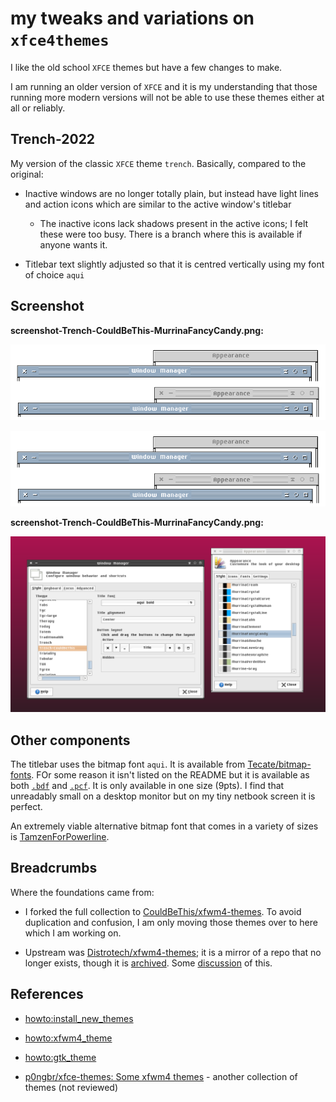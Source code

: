 # my tweaks and variations on `xfce4themes`

I like the old school `XFCE` themes but have a few changes to make. 

I am running an older version of `XFCE` and it is my understanding that those running more modern versions will not be able to use these themes either at all or reliably. 

## Trench-2022

My version of the classic `XFCE` theme `trench`.
Basically, compared to the original:

 * Inactive windows are no longer totally plain, but instead have light lines and action icons which are similar to the active window's titlebar

   * The inactive icons lack shadows present in the active icons; I felt these were too busy. There is a branch where this is available if anyone wants it.

 * Titlebar text slightly adjusted so that it is centred vertically using my font of choice `aqui`

## Screenshot

**screenshot-Trench-CouldBeThis-MurrinaFancyCandy.png:**

!["original on top vs my edits on the bottom"](screenshots/screenshot-Trench-original-vs-CouldBeThis-Industrial.png)

![](screenshots/screenshot-Trench-original-vs-CouldBeThis-Industrial-transp.png)

**screenshot-Trench-CouldBeThis-MurrinaFancyCandy.png:**

!["Trench-2022 with MurrinaFancyCandy GTK theme"](screenshots/screenshot-Trench-CouldBeThis-MurrinaFancyCandy.png)

## Other components

The titlebar uses the bitmap font `aqui`. It is available from [Tecate/bitmap-fonts](https://github.com/Tecate/bitmap-fonts). FOr some reason it isn't listed on the README but it is available as both [`.bdf`](https://github.com/Tecate/bitmap-fonts/blob/master/bitmap/artwiz/bdf/aqui.bdf) and [`.pcf`](https://github.com/Tecate/bitmap-fonts/blob/master/bitmap/artwiz/pcf/aqui.pcf). It is only available in one size (9pts). I find that unreadably small on a desktop monitor but on my tiny netbook screen it is perfect.

An extremely viable alternative bitmap font that comes in a variety of sizes is [TamzenForPowerline](https://github.com/sunaku/tamzen-font).

## Breadcrumbs

Where the foundations came from:

 * I forked the full collection to [CouldBeThis/xfwm4-themes](https://github.com/CouldBeThis/xfwm4-themes). To avoid duplication and confusion, I am only moving those themes over to here which I am working on. 
 
 * Upstream was [Distrotech/xfwm4-themes](https://github.com/Distrotech/xfwm4-themes); it is a mirror of a repo that no longer exists, though it is [archived](https://git.xfce.org/archive/xfwm4-themes). Some [discussion](https://askubuntu.com/questions/1184207/where-can-i-get-xfwm4-themes-on-xubuntu-19-10) of this.

## References

 * [howto:install_new_themes](https://wiki.xfce.org/howto:install_new_themes)

 * [howto:xfwm4_theme](https://wiki.xfce.org/howto/xfwm4_theme)

  * [howto:gtk_theme](https://wiki.xfce.org/howto/gtk_theme)
  * [p0ngbr/xfce-themes: Some xfwm4 themes](https://github.com/p0ngbr/xfce-themes) - another collection of themes (not reviewed)




